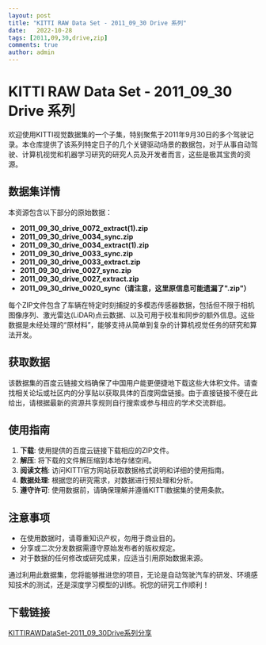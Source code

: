 ```yaml
---
layout: post
title: "KITTI RAW Data Set - 2011_09_30 Drive 系列"
date:   2022-10-28
tags: [2011,09,30,drive,zip]
comments: true
author: admin
---
```

# KITTI RAW Data Set - 2011_09_30 Drive 系列

欢迎使用KITTI视觉数据集的一个子集，特别聚焦于2011年9月30日的多个驾驶记录。本仓库提供了该系列特定日子的几个关键驱动场景的数据包，对于从事自动驾驶、计算机视觉和机器学习研究的研究人员及开发者而言，这些是极其宝贵的资源。

## 数据集详情

本资源包含以下部分的原始数据：
- **2011_09_30_drive_0072_extract(1).zip**
- **2011_09_30_drive_0034_sync.zip**
- **2011_09_30_drive_0034_extract(1).zip**
- **2011_09_30_drive_0033_sync.zip**
- **2011_09_30_drive_0033_extract.zip**
- **2011_09_30_drive_0027_sync.zip**
- **2011_09_30_drive_0027_extract.zip**
- **2011_09_30_drive_0020_sync（请注意，这里原信息可能遗漏了".zip"）**

每个ZIP文件包含了车辆在特定时刻捕捉的多模态传感器数据，包括但不限于相机图像序列、激光雷达(LiDAR)点云数据、以及可用于校准和同步的额外信息。这些数据是未经处理的“原材料”，能够支持从简单到复杂的计算机视觉任务的研究和算法开发。

## 获取数据

该数据集的百度云链接文档确保了中国用户能更便捷地下载这些大体积文件。请查找相关论坛或社区内的分享贴以获取具体的百度网盘链接。由于直接链接不便在此给出，请根据最新的资源共享规则自行搜索或参与相应的学术交流群组。

## 使用指南

1. **下载**: 使用提供的百度云链接下载相应的ZIP文件。
2. **解压**: 将下载的文件解压缩到本地存储空间。
3. **阅读文档**: 访问KITTI官方网站获取数据格式说明和详细的使用指南。
4. **数据处理**: 根据您的研究需求，对数据进行预处理和分析。
5. **遵守许可**: 使用数据前，请确保理解并遵循KITTI数据集的使用条款。

## 注意事项

- 在使用数据时，请尊重知识产权，勿用于商业目的。
- 分享或二次分发数据需遵守原始发布者的版权规定。
- 对于数据的任何修改或研究成果，应适当引用原始数据来源。

通过利用此数据集，您将能够推进您的项目，无论是自动驾驶汽车的研发、环境感知技术的测试，还是深度学习模型的训练。祝您的研究工作顺利！

## 下载链接

[KITTIRAWDataSet-2011_09_30Drive系列分享](https://pan.quark.cn/s/e69307b1164d)